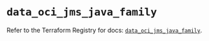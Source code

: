 # `data_oci_jms_java_family`

Refer to the Terraform Registry for docs: [`data_oci_jms_java_family`](https://registry.terraform.io/providers/oracle/oci/7.19.0/docs/data-sources/jms_java_family).

